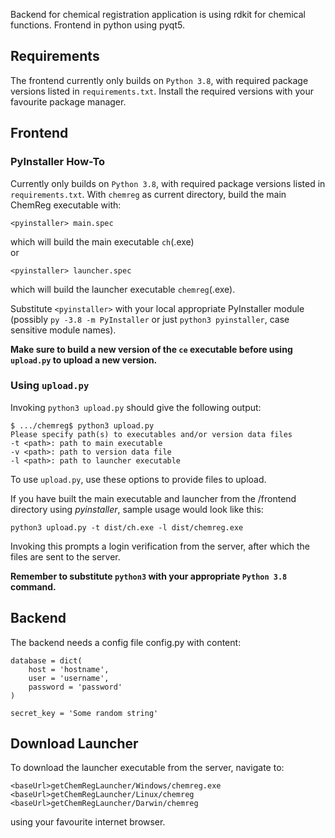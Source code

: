 Backend for chemical registration application is using rdkit for chemical functions.
Frontend in python using pyqt5.

## Requirements
The frontend currently only builds on `Python 3.8`, with required package versions listed in `requirements.txt`. Install the required versions with your favourite package manager.

## Frontend
### PyInstaller How-To
Currently only builds on `Python 3.8`, with required package versions listed in `requirements.txt`.
With `chemreg` as current directory, build the main ChemReg executable with:

    <pyinstaller> main.spec
which will build the main executable `ch`(.exe)
</br>or

    <pyinstaller> launcher.spec
which will build the launcher executable `chemreg`(.exe).

Substitute `<pyinstaller>` with your local appropriate PyInstaller module (possibly `py -3.8 -m PyInstaller` or just `python3 pyinstaller`, case sensitive module names).

<b> Make sure to build a new version of the `ce` executable before using `upload.py` to upload a new version.
</b>

### Using `upload.py`

Invoking `python3 upload.py` should give the following output:
    
    $ .../chemreg$ python3 upload.py
    Please specify path(s) to executables and/or version data files
    -t <path>: path to main executable
    -v <path>: path to version data file
    -l <path>: path to launcher executable

To use `upload.py`, use these options to provide files to upload.

If you have built the main executable and launcher from the /frontend directory using *pyinstaller*, sample usage would look like this:

    python3 upload.py -t dist/ch.exe -l dist/chemreg.exe

Invoking this prompts a login verification from the server, after which the files are sent to the server.

<b>Remember to substitute `python3` with your appropriate `Python 3.8` command.
</b>

## Backend
The backend needs a config file config.py with content:

```
database = dict(
    host = 'hostname',
    user = 'username',
    password = 'password'
)

secret_key = 'Some random string'
```

## Download Launcher
To download the launcher executable from the server, navigate to:

    <baseUrl>getChemRegLauncher/Windows/chemreg.exe
    <baseUrl>getChemRegLauncher/Linux/chemreg
    <baseUrl>getChemRegLauncher/Darwin/chemreg

using your favourite internet browser.